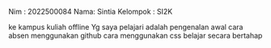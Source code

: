 Nim : 2022500084
Nama: Sintia
Kelompok : SI2K

ke kampus kuliah offline
Yg saya pelajari adalah pengenalan awal cara absen menggunakan github
cara menggunakan css
belajar secara bertahap
